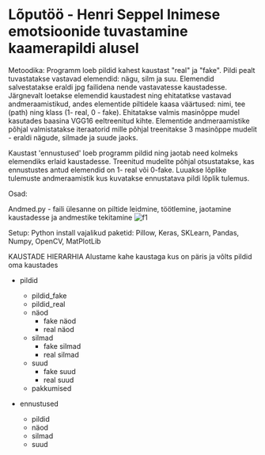 # Lõputöö - Henri Seppel Inimese emotsioonide tuvastamine kaamerapildi alusel

Metoodika:
Programm loeb pildid kahest kaustast "real" ja "fake". Pildi pealt tuvastatakse vastavad elemendid: nägu, silm ja suu. Elemendid salvestatakse eraldi jpg failidena nende vastavatesse kaustadesse. Järgnevalt loetakse elemendid kaustadest ning ehitatatkse vastavad andmeraamistikud, andes elementide piltidele kaasa väärtused: nimi, tee (path) ning klass (1- real, 0 - fake). Ehitatakse valmis masinõppe mudel kasutades baasina VGG16 eeltreenitud kihte. Elementide andmeraamistike põhjal valmistatakse iteraatorid mille põhjal treenitakse 3 masinõppe mudelit - eraldi nägude, silmade ja suude jaoks.

Kaustast 'ennustused' loeb programm pildid ning jaotab need kolmeks elemendiks erlaid kaustadesse. Treenitud mudelite põhjal otsustatakse, kas ennustustes antud elemendid on 1- real või 0-fake. Luuakse lõplike tulemuste andmeraamistik kus kuvatakse ennustatava pildi lõplik tulemus.

Osad:

Andmed.py - faili ülesanne on piltide leidmine, töötlemine, jaotamine kaustadesse ja andmestike tekitamine
![f1](https://user-images.githubusercontent.com/58773522/205362922-d93997b7-c006-45c8-b2f4-7ad419323167.JPG)



Setup:
Python install vajalikud paketid: Pillow, Keras, SKLearn, Pandas, Numpy, OpenCV, MatPlotLib

KAUSTADE HIERARHIA
Alustame kahe kaustaga kus on päris ja võlts pildid oma kaustades

- pildid
    - pildid_fake
    - pildid_real
    - näod
        - fake näod
        - real näod
    - silmad
        - fake silmad
        - real silmad
    - suud
        - fake suud
        - real suud
    - pakkumised
    
- ennustused
    - pildid
    - näod
    - silmad
    - suud
    
    
